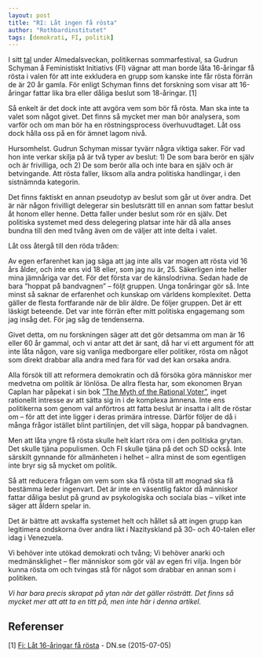 ```yaml
---
layout: post
title: "RI: Låt ingen få rösta"
author: "Rothbardinstitutet"
tags: [demokrati, FI, politik]
---
```


I sitt [tal](http://www.dn.se/nyheter/sverige/fi-lat-16-aringar-fa-rosta/) under Almedalsveckan, politikernas sommarfestival, sa Gudrun Schyman å Feministiskt Initiativs (FI) vägnar att man borde låta 16-åringar få rösta i valen för att inte exkludera en grupp som kanske inte får rösta förrän de är 20 år gamla. För enligt Schyman finns det forskning som visar att 16-åringar fattar lika bra eller dåliga beslut som 18-åringar. [1]

Så enkelt är det dock inte att avgöra vem som bör få rösta. Man ska inte ta valet som något givet. Det finns så mycket mer man bör analysera, som varför och om man bör ha en röstningsprocess överhuvudtaget. Låt oss dock hålla oss på en för ämnet lagom nivå.

Hursomhelst. Gudrun Schyman missar tyvärr några viktiga saker. För vad hon inte verkar skilja på är två typer av beslut: 1) De som bara berör en själv och är frivilliga, och 2) De som berör alla och inte bara en själv och är betvingande. Att rösta faller, liksom alla andra politiska handlingar, i den sistnämnda kategorin.

Det finns faktiskt en annan pseudotyp av beslut som går ut över andra. Det är när någon frivilligt delegerar sin beslutsrätt till en annan som fattar beslut åt honom eller henne. Detta faller under beslut som rör en själv. Det politiska systemet med dess delegering platsar inte här då alla anses bundna till den med tvång även om de väljer att inte delta i valet.

Låt oss återgå till den röda tråden:

Av egen erfarenhet kan jag säga att jag inte alls var mogen att rösta vid 16 års ålder, och inte ens vid 18 eller, som jag nu är, 25. Säkerligen inte heller mina jämnåriga var det. För det första var de känslodrivna. Sedan hade de bara ”hoppat på bandvagnen” – följt gruppen. Unga tonåringar gör så. Inte minst så saknar de erfarenhet och kunskap om världens komplexitet. Detta gäller de flesta fortfarande när de blir äldre. De följer gruppen. Det är ett läskigt beteende. Det var inte förrän efter mitt politiska engagemang som jag insåg det. För jag såg de tendenserna.

Givet detta, om nu forskningen säger att det gör detsamma om man är 16 eller 60 år gammal, och vi antar att det är sant, då har vi ett argument för att inte låta någon, vare sig vanliga medborgare eller politiker, rösta om något som direkt drabbar alla andra med fara för vad det kan orsaka andra.

Alla försök till att reformera demokratin och då försöka göra människor mer medvetna om politik är lönlösa. De allra flesta har, som ekonomen Bryan Caplan har påpekat i sin bok [”The Myth of the Rational Voter”](http://object.cato.org/sites/cato.org/files/pubs/pdf/pa594.pdf), inget rationellt intresse av att sätta sig in i de komplexa ämnena. Inte ens politikerna som genom val anförtros att fatta beslut är insatta i allt de röstar om – för att det inte ligger i deras primära intresse. Därför följer de då i många frågor istället blint partilinjen, det vill säga, hoppar på bandvagnen.

Men att låta yngre få rösta skulle helt klart röra om i den politiska grytan. Det skulle tjäna populismen. Och FI skulle tjäna på det och SD också. Inte särskilt gynnande för allmänheten i helhet – allra minst de som egentligen inte bryr sig så mycket om politik.

Så att reducera frågan om vem som ska få rösta till att mognad ska få bestämma leder ingenvart. Det är inte en väsentlig faktor då människor fattar dåliga beslut på grund av psykologiska och sociala bias – vilket inte säger att åldern spelar in.

Det är bättre att avskaffa systemet helt och hållet så att ingen grupp kan legitimera ondskorna över andra likt i Nazityskland på 30- och 40-talen eller idag i Venezuela.

Vi behöver inte utökad demokrati och tvång; Vi behöver anarki och medmänsklighet – fler människor som gör väl av egen fri vilja. Ingen bör kunna rösta om och tvingas stå för något som drabbar en annan som i politiken.

*Vi har bara precis skrapat på ytan när det gäller rösträtt. Det finns så mycket mer att att ta en titt på, men inte här i denna artikel.*

## Referenser
[1] [Fi: Låt 16-åringar få rösta](http://www.dn.se/nyheter/sverige/fi-lat-16-aringar-fa-rosta/) - DN.se (2015-07-05)